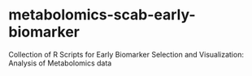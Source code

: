 # metabolomics-scab-early-biomarker
Collection of R Scripts for Early Biomarker Selection and Visualization: Analysis of Metabolomics data
